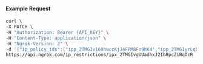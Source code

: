 <!-- Code generated for API Clients. DO NOT EDIT. -->
#### Example Request
```bash
curl \
-X PATCH \
-H "Authorization: Bearer {API_KEY}" \
-H "Content-Type: application/json" \
-H "Ngrok-Version: 2" \
-d '{"ip_policy_ids":["ipp_2TMGIv169hwccKjJ4FPMBFn9hK4","ipp_2TMGIyrLqbSZv5Uthrf2Tturw46"]}' \
https://api.ngrok.com/ip_restrictions/ipx_2TMGIvgUUadhxJ2Ib8pcZiBqDcR
